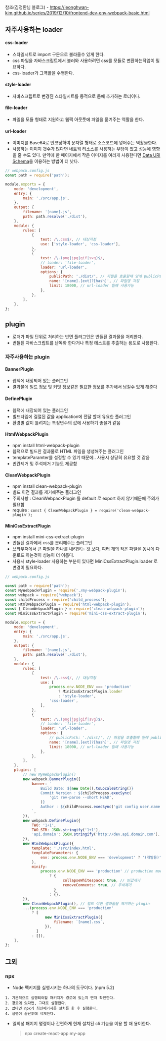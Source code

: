 참조(김정환님 블로그) - https://jeonghwan-kim.github.io/series/2019/12/10/frontend-dev-env-webpack-basic.html

## 자주사용하는 loader

#### css-loader

-   스타일시트로 import 구문으로 불라올수 있게 한다.
-   css 파일을 자바스크립트에서 불러와 사용하려면 css를 모듈로 변환하는작업이 필요하다.
-   css-loader가 그역활을 수행한다.

#### style-loader

-   자바스크립트로 변경된 스타일시트를 동적으로 돔에 추가하는 로더이다.

#### file-loader

-   파일을 모듈 형태로 지원하고 웹팩 아웃풋에 파일을 옮겨주는 역활을 한다.

#### url-loader

-   이미지를 Base64로 인코딩하여 문자열 형태로 소스코드에 넣어주는 역활을한다.
-   사용하는 이미지 갯수가 많다면 네트웍 리소스를 사용하는 부담이 있고 성능에 영향을 줄 수도 있다. 만약에 한 페이지에서 작은 이미지를 여러개 사용한다면 <u>Data URI Schema</u>을 이용하는 방법이 더 낫다.

```js
// webpack.config.js
const path = require('path');

module.exports = {
    mode: 'development',
    entry: {
        main: './src/app.js',
    },
    output: {
        filename: '[name].js',
        path: path.resolve('./dist'),
    },
    module: {
        rules: [
            {
                test: /\.css$/, // 대상지정
                use: ['style-loader', 'css-loader'],
            },
            {
                test: /\.(png|jpg|gif|svg)$/,
                // loader: 'file-loader',
                loader: 'url-loader',
                options: {
                    publicPath: './dist/', // 파일을 호출할때 앞에 publicPath를 붙쳐서 호출한다.
                    name: '[name].[ext]?[hash]', // 파일명 지정
                    limit: 18000, // url-loader 일때 사용가능
                },
            },
        ],
    },
};
```

## plugin

-   로더가 파일 단위로 처리하는 반면 플러그인은 번들된 결과물을 처리한다.
-   번들된 자바스크립트를 난독화 한다거나 특정 테스트를 추출하는 용도로 사용한다.

### 자주사용하는 plugin

#### BannerPlugin

-   웹팩에 내장되어 있는 플러그인
-   결과물에 빌드 정보 및 커밋 정보같은 필요한 정보를 추가해서 남길수 있게 해준다

#### DefinePlugin

-   웹팩에 내장되어 있는 플러그인
-   빌드타임에 결절된 값을 application에 전달 할때 유요한 플러그인
-   환경별 값이 틀려지는 특정변수의 값에 사용하기 좋을거 같음

#### HtmlWebpackPlugin

-   npm install html-webpack-plugin
-   웹팩으로 빌드한 결과물로 HTML 파일을 생성해주는 플러그인
-   templateParamter를 설정할 수 있기 때문에.. 사용시 상당히 유요할 것 같음
-   빈칸제거 및 주석제거 기능도 제공함

#### CleanWebpackPlugin

-   npm install clean-webpack-plugin
-   빌드 이전 결과를 제거해주는 플러그인
-   주의사항 : CleanWebpackPlugin 를 default 로 export 하지 않기때문에 주의가 필요함
-   require : `const { CleanWebpackPlugin } = require('clean-webpack-plugin');`

#### MiniCssExtractPlugin

-   npm install mini-css-extract-plugin
-   번들된 결과에서 css를 분리해주는 플러그인
-   브라우저에서 큰 파일을 하나를 내려받는 것 보다, 여러 개의 작은 파일을 동시에 다운로드 하는것이 성능이 더 이롭다.
-   사용시 style-loader 사용하는 부분이 있다면 MiniCssExtractPlugin.loader 로 변경이 필요하다.

```js
// webpack.config.js

const path = require('path');
const MyWebpackPlugin = require('./my-webpack-plugin');
const webpack = require('webpack');
const childProcess = require('child_process');
const HtmlWebpackPlugin = require('html-webpack-plugin');
const { CleanWebpackPlugin } = require('clean-webpack-plugin');
const MiniCssExtractPlugin = require('mini-css-extract-plugin');

module.exports = {
    mode: 'development',
    entry: {
        main: './src/app.js',
    },
    output: {
        filename: '[name].js',
        path: path.resolve('./dist'),
    },
    module: {
        rules: [
            {
                test: /\.css$/, // 대상지정
                use: [
                    process.env.NODE_ENV === 'production'
                        ? MiniCssExtractPlugin.loader
                        : 'style-loader',
                    'css-loader',
                ],
            },
            {
                test: /\.(png|jpg|gif|svg)$/,
                // loader: 'file-loader',
                loader: 'url-loader',
                options: {
                    // publicPath: './dist/', // 파일을 호출할때 앞에 publicPath를 붙쳐서 호출한다.
                    name: '[name].[ext]?[hash]', // 파일명 지정
                    limit: 18000, // url-loader 일때 사용가능
                },
            },
        ],
    },
    plugins: [
        // new MyWebpackPlugin()
        new webpack.BannerPlugin({
            banner: `
                Build Date: ${new Date().toLocaleString()}
                Commit Version : ${childProcess.execSync(
                    'git rev-parse --short HEAD',
                )}
                Author : ${childProcess.execSync('git config user.name')}
            `,
        }),
        new webpack.DefinePlugin({
            TWO: '1+1',
            TWO_STR: JSON.stringify('1+1'),
            'api.domain': JSON.stringify('http://dev.api.domain.com'),
        }),
        new HtmlWebpackPlugin({
            template: './src/index.html',
            templateParameters: {
                env: process.env.NODE_ENV === 'development' ? '(개발용)' : '',
            },
            minify:
                process.env.NODE_ENV === 'production' // production mode 일때만 적용되도록
                    ? {
                          collapseWhitespace: true, // 빈값제거
                          removeComments: true, // 주석제거
                      }
                    : {},
        }),
        new CleanWebpackPlugin(), // 빌드 이전 결과물을 제거하는 plugin
        ...(process.env.NODE_ENV === 'production'
            ? [
                  new MiniCssExtractPlugin({
                      filename: `[name].css`,
                  }),
              ]
            : []),
    ],
};
```

## 그외

### npx

-   Node 팩키지를 실행시키는 하나의 도구이다. (npm 5.2)

```text
1. 기본적으로 실행되여할 패키지가 경로에 있는지 면저 확인한다.
2. 경로에 있다면, 그대로 실행한다.
3. 없다면 npx가 최신패키지를 설치를 한 후 실행한다.
4. 실행이 끝난후에 삭제한다.
```

-   일회성 패지지 명령이나 간편하게 현재 설치된 cli 기능을 이용 할 때 용이한다.
    > npx create-react-app my-app
